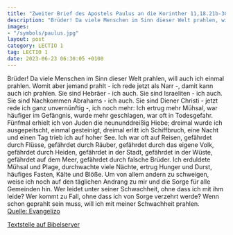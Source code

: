 ```yaml
---
title: "Zweiter Brief des Apostels Paulus an die Korinther 11,18.21b-30"
description: "Brüder! Da viele Menschen im Sinn dieser Welt prahlen, will auch ich einmal prahlen. Womit aber jemand prahlt - ich rede jetzt als Narr -, damit kann auch ich prahlen. Sie sind Hebräer - ich auch. Sie sind Israeliten - ich auch. Sie sind Nachkommen Abrahams - ich auch. Sie sind D...."
images:
- "/symbols/paulus.jpg"
layout: post
category: LECTIO 1
tag: LECTIO 1
date: 2023-06-23 06:30:05 +0100
---
```

Brüder! Da viele Menschen im Sinn dieser Welt prahlen, will auch ich einmal prahlen.
Womit aber jemand prahlt - ich rede jetzt als Narr -, damit kann auch ich prahlen.
Sie sind Hebräer - ich auch. Sie sind Israeliten - ich auch. Sie sind Nachkommen Abrahams - ich auch.
Sie sind Diener Christi - jetzt rede ich ganz unvernünftig -, ich noch mehr: Ich ertrug mehr Mühsal, war häufiger im Gefängnis, wurde mehr geschlagen, war oft in Todesgefahr.<!--more-->
Fünfmal erhielt ich von Juden die neununddreißig Hiebe;
dreimal wurde ich ausgepeitscht, einmal gesteinigt, dreimal erlitt ich Schiffbruch, eine Nacht und einen Tag trieb ich auf hoher See.
Ich war oft auf Reisen, gefährdet durch Flüsse, gefährdet durch Räuber, gefährdet durch das eigene Volk, gefährdet durch Heiden, gefährdet in der Stadt, gefährdet in der Wüste, gefährdet auf dem Meer, gefährdet durch falsche Brüder.
Ich erduldete Mühsal und Plage, durchwachte viele Nächte, ertrug Hunger und Durst, häufiges Fasten, Kälte und Blöße.
Um von allem andern zu schweigen, weise ich noch auf den täglichen Andrang zu mir und die Sorge für alle Gemeinden hin.
Wer leidet unter seiner Schwachheit, ohne dass ich mit ihm leide? Wer kommt zu Fall, ohne dass ich von Sorge verzehrt werde?
Wenn schon geprahlt sein muss, will ich mit meiner Schwachheit prahlen.<br>
[Quelle: Evangelizo](https://evangeliumtagfuertag.org/DE/gospel)

[Textstelle auf Bibelserver](https://www.bibleserver.com/EU/2.Korinther11,18.21b-30)
